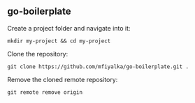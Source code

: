 
## go-boilerplate

Create a project folder and navigate into it:
```shell
mkdir my-project && cd my-project
```

Clone the repository:
```shell
git clone https://github.com/mfiyalka/go-boilerplate.git .
```

Remove the cloned remote repository:
```shell
git remote remove origin
```

